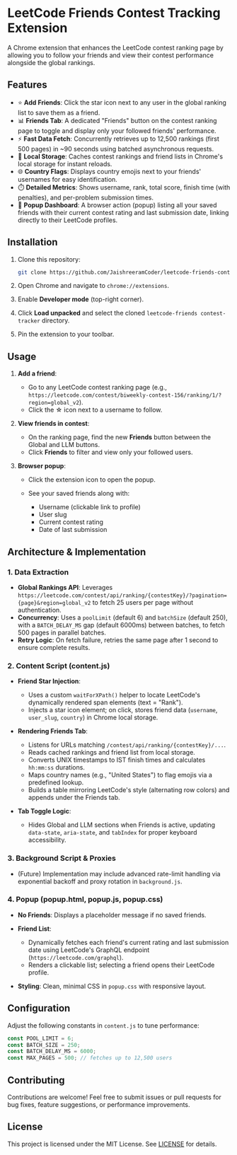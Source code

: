 # LeetCode Friends Contest Tracking Extension

A Chrome extension that enhances the LeetCode contest ranking page by allowing you to follow your friends and view their contest performance alongside the global rankings.

## Features

* ⭐ **Add Friends**: Click the star icon next to any user in the global ranking list to save them as a friend.
* 📊 **Friends Tab**: A dedicated "Friends" button on the contest ranking page to toggle and display only your followed friends' performance.
* ⚡ **Fast Data Fetch**: Concurrently retrieves up to 12,500 rankings (first 500 pages) in \~90 seconds using batched asynchronous requests.
* 💾 **Local Storage**: Caches contest rankings and friend lists in Chrome's local storage for instant reloads.
* 🌐 **Country Flags**: Displays country emojis next to your friends' usernames for easy identification.
* ⏱️ **Detailed Metrics**: Shows username, rank, total score, finish time (with penalties), and per-problem submission times.
* 📢 **Popup Dashboard**: A browser action (popup) listing all your saved friends with their current contest rating and last submission date, linking directly to their LeetCode profiles.

## Installation

1. Clone this repository:

   ```bash
   git clone https://github.com/JaishreeramCoder/leetcode-friends-contest-tracker.git
   ```
2. Open Chrome and navigate to `chrome://extensions`.
3. Enable **Developer mode** (top-right corner).
4. Click **Load unpacked** and select the cloned `leetcode-friends contest-tracker` directory.
5. Pin the extension to your toolbar.

## Usage

1. **Add a friend**:

   * Go to any LeetCode contest ranking page (e.g., `https://leetcode.com/contest/biweekly-contest-156/ranking/1/?region=global_v2`).
   * Click the ☆ icon next to a username to follow.
2. **View friends in contest**:

   * On the ranking page, find the new **Friends** button between the Global and LLM buttons.
   * Click **Friends** to filter and view only your followed users.
3. **Browser popup**:

   * Click the extension icon to open the popup.
   * See your saved friends along with:

     * Username (clickable link to profile)
     * User slug
     * Current contest rating
     * Date of last submission

## Architecture & Implementation

### 1. Data Extraction

* **Global Rankings API**: Leverages `https://leetcode.com/contest/api/ranking/{contestKey}/?pagination={page}&region=global_v2` to fetch 25 users per page without authentication.
* **Concurrency**: Uses a `poolLimit` (default 6) and `batchSize` (default 250), with a `BATCH_DELAY_MS` gap (default 6000ms) between batches, to fetch 500 pages in parallel batches.
* **Retry Logic**: On fetch failure, retries the same page after 1 second to ensure complete results.

### 2. Content Script (content.js)

* **Friend Star Injection**:

  * Uses a custom `waitForXPath()` helper to locate LeetCode's dynamically rendered span elements (text = "Rank").
  * Injects a star icon element; on click, stores friend data (`username`, `user_slug`, `country`) in Chrome local storage.
* **Rendering Friends Tab**:

  * Listens for URLs matching `/contest/api/ranking/{contestKey}/...`.
  * Reads cached rankings and friend list from local storage.
  * Converts UNIX timestamps to IST finish times and calculates `hh:mm:ss` durations.
  * Maps country names (e.g., "United States") to flag emojis via a predefined lookup.
  * Builds a table mirroring LeetCode's style (alternating row colors) and appends under the Friends tab.
* **Tab Toggle Logic**:

  * Hides Global and LLM sections when Friends is active, updating `data-state`, `aria-state`, and `tabIndex` for proper keyboard accessibility.

### 3. Background Script & Proxies

* (Future) Implementation may include advanced rate-limit handling via exponential backoff and proxy rotation in `background.js`.

### 4. Popup (popup.html, popup.js, popup.css)

* **No Friends**: Displays a placeholder message if no saved friends.
* **Friend List**:

  * Dynamically fetches each friend's current rating and last submission date using LeetCode's GraphQL endpoint (`https://leetcode.com/graphql`).
  * Renders a clickable list; selecting a friend opens their LeetCode profile.
* **Styling**: Clean, minimal CSS in `popup.css` with responsive layout.

## Configuration

Adjust the following constants in `content.js` to tune performance:

```js
const POOL_LIMIT = 6;
const BATCH_SIZE = 250;
const BATCH_DELAY_MS = 6000;
const MAX_PAGES = 500; // fetches up to 12,500 users
```

## Contributing

Contributions are welcome! Feel free to submit issues or pull requests for bug fixes, feature suggestions, or performance improvements.

## License

This project is licensed under the MIT License. See [LICENSE](LICENSE) for details.
